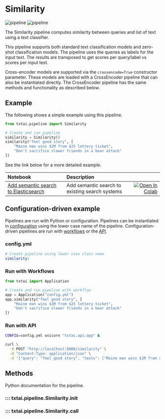 # Similarity

![pipeline](../../images/pipeline.png#only-light)
![pipeline](../../images/pipeline-dark.png#only-dark)

The Similarity pipeline computes similarity between queries and list of text using a text classifier.

This pipeline supports both standard text classification models and zero-shot classification models. The pipeline uses the queries as labels for the input text. The results are transposed to get scores per query/label vs scores per input text. 

Cross-encoder models are supported via the `crossencode=True` constructor parameter. These models are loaded with a CrossEncoder pipeline that can also be instantiated directly. The CrossEncoder pipeline has the same methods and functionality as described below.

## Example

The following shows a simple example using this pipeline.

```python
from txtai.pipeline import Similarity

# Create and run pipeline
similarity = Similarity()
similarity("feel good story", [
    "Maine man wins $1M from $25 lottery ticket", 
    "Don't sacrifice slower friends in a bear attack"
])
```

See the link below for a more detailed example.

| Notebook  | Description  |       |
|:----------|:-------------|------:|
| [Add semantic search to Elasticsearch](https://github.com/neuml/txtai/blob/master/examples/04_Add_semantic_search_to_Elasticsearch.ipynb)  | Add semantic search to existing search systems | [![Open In Colab](https://colab.research.google.com/assets/colab-badge.svg)](https://colab.research.google.com/github/neuml/txtai/blob/master/examples/04_Add_semantic_search_to_Elasticsearch.ipynb) |

## Configuration-driven example

Pipelines are run with Python or configuration. Pipelines can be instantiated in [configuration](../../../api/configuration/#pipeline) using the lower case name of the pipeline. Configuration-driven pipelines are run with [workflows](../../../workflow/#configuration-driven-example) or the [API](../../../api#local-instance).

### config.yml
```yaml
# Create pipeline using lower case class name
similarity:
```

### Run with Workflows

```python
from txtai import Application

# Create and run pipeline with workflow
app = Application("config.yml")
app.similarity("feel good story", [
    "Maine man wins $1M from $25 lottery ticket", 
    "Don't sacrifice slower friends in a bear attack"
])
```

### Run with API

```bash
CONFIG=config.yml uvicorn "txtai.api:app" &

curl \
  -X POST "http://localhost:8000/similarity" \
  -H "Content-Type: application/json" \
  -d '{"query": "feel good story", "texts": ["Maine man wins $1M from $25 lottery ticket", "Dont sacrifice slower friends in a bear attack"]}'
```

## Methods

Python documentation for the pipeline.

### ::: txtai.pipeline.Similarity.__init__
### ::: txtai.pipeline.Similarity.__call__
